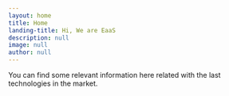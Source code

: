 ```yaml
---
layout: home
title: Home
landing-title: Hi, We are EaaS
description: null
image: null
author: null
---
```


You can find some relevant information here related with the last technologies in the market.
